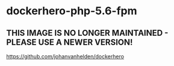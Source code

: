 # dockerhero-php-5.6-fpm

## THIS IMAGE IS NO LONGER MAINTAINED - PLEASE USE A NEWER VERSION!

https://github.com/johanvanhelden/dockerhero
